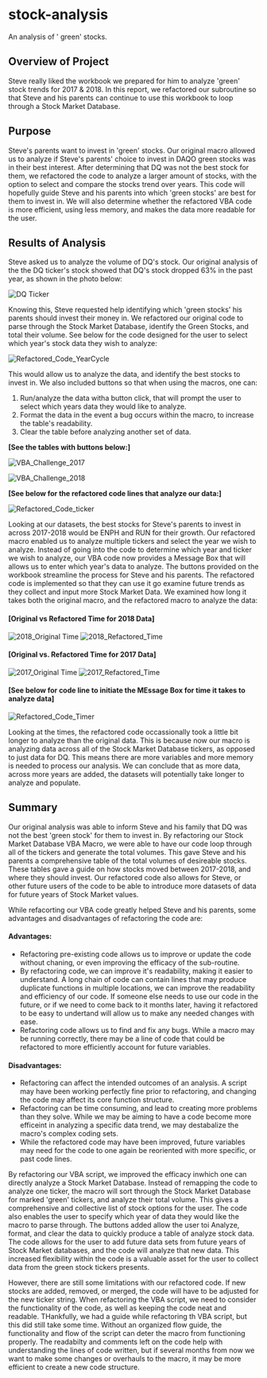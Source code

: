 # stock-analysis
An analysis of ' green' stocks.

## Overview of Project
  Steve really liked the workbook we prepared for him to analyze 'green' stock trends for 2017 & 2018. In this report, we refactored our subroutine so that Steve and his parents can continue to use this workbook to loop through a Stock Market Database.

## Purpose
Steve's parents want to invest in 'green' stocks. Our original macro allowed us to analyze if Steve's parents' choice to invest in DAQO green stocks was in their best interest. After determining that DQ was not the best stock for them, we refactored the code to analyze a larger amount of stocks, with the option to select and compare the stocks trend over years. This code will hopefully guide Steve and his parents into which 'green stocks' are best for them to invest in. We will also determine whether the refactored VBA code is more efficient, using less memory, and makes the data more readable for the user.

## Results of Analysis

Steve asked us to analyze the volume of DQ's stock. Our original analysis of the the DQ ticker's stock showed that DQ's stock dropped 63% in the past year, as shown in the photo below:

![DQ Ticker](https://user-images.githubusercontent.com/84881187/122668503-61b4e500-d186-11eb-95f8-27b7f88e9587.PNG)

Knowing this, Steve requested help identifying which 'green stocks' his parents should invest their money in. We refactored our original code to parse through the Stock Market Database, identify the Green Stocks, and total their volume. See below for the code designed for the user to select which year's stock data they wish to analyze:

![Refactored_Code_YearCycle](https://user-images.githubusercontent.com/84881187/122672006-5a4a0780-d197-11eb-9549-023b13557a48.PNG)


This would allow us to analyze the data, and identify the best stocks to invest in. We also included buttons so that when using the macros, one can:

  1. Run/analyze the data witha button click, that will prompt the user to select which years data they would like to analyze.
  2. Format the data in the event a bug occurs within the macro, to increase the table's readability.
  3. Clear the table before analyzing another set of data.


**[See the tables with buttons below:]**


![VBA_Challenge_2017](https://user-images.githubusercontent.com/84881187/122672637-b2363d80-d19a-11eb-9376-783da10eb0cc.PNG)


![VBA_Challenge_2018](https://user-images.githubusercontent.com/84881187/122672641-b95d4b80-d19a-11eb-894c-cdbd5f072bc6.PNG)


**[See below for the refactored code lines that analyze our data:]**

![Refactored_Code_ticker](https://user-images.githubusercontent.com/84881187/122671978-34bcfe00-d197-11eb-87f3-675785b4feaf.PNG)



Looking at our datasets, the best stocks for Steve's parents to invest in across 2017-2018 would be ENPH and RUN for their growth. Our refactored macro enabled us to analyze multiple tickers and select the year we wish to analyze. Instead of going into the code to determine which year and ticker we wish to analyze, our VBA code now provides a Message Box that will allows us to enter which year's data to analyze. The buttons provided on the workbook streamline the process for Steve and his parents. The refactored code is implemented so that they can use it go examine future trends as they collect and input more Stock Market Data. We examined how long it takes both the original macro, and the refactored macro to analyze the data:


#### **[Original vs Refactored Time for 2018 Data]**

![2018_Original Time](https://user-images.githubusercontent.com/84881187/122669627-45b44200-d18c-11eb-9e33-2889dfc71f3b.PNG)
![2018_Refactored_Time](https://user-images.githubusercontent.com/84881187/122669632-49e05f80-d18c-11eb-8ce8-1311f8233151.PNG)


#### **[Original vs. Refactored Time for 2017 Data]**

![2017_Original Time](https://user-images.githubusercontent.com/84881187/122669654-62507a00-d18c-11eb-8feb-610e4fbcd7b9.PNG)
![2017_Refactored_Time](https://user-images.githubusercontent.com/84881187/122669661-654b6a80-d18c-11eb-81b0-2f217c16ac76.PNG)

#### **[See below for code line to initiate the MEssage Box for time it takes to analyze data]**

![Refactored_Code_Timer](https://user-images.githubusercontent.com/84881187/122672433-7c448980-d199-11eb-8285-b989a7e3c93e.PNG)


Looking at the times, the refactored code occassionally took a little bit longer to analyze than the original data. This is because now our macro is analyzing data across all of the Stock Market Database tickers, as opposed to just data for DQ. This means there are more variables and more memory is needed to process our analysis. We can conclude that as more data, across more years are added, the datasets will potentially take longer to analyze and populate. 


## Summary

Our original analysis was able to inform Steve and his family that DQ was not the best 'green stock' for them to invest in. By refactoring our Stock Market Database VBA Macro, we were able to have our code loop through all of the tickers and generate the total volumes. This gave Steve and his parents a comprehensive table of the total volumes of desireable stocks. These tables gave a guide on how stocks moved between 2017-2018, and where they should invest. Our refactored code also allows for Steve, or other future users of the code to be able to introduce more datasets of data for future years of Stock Market values. 

While refacorting our VBA code greatly helped Steve and his parents, some advantages and disadvantages of refactoring the code are:

#### Advantages:

* Refactoring pre-existing code allows us to improve or update the code without chaning, or even improving the efficacy of the sub-routine.
* By refactoring code, we can improve it's readability, making it easier to understand. A long chain of code can contain lines that may produce duplicate functions in multiple locations, we can improve the readability and efficiency of our code. If someone else needs to use our code in the future, or if we need to come back to it months later, having it refactored to be easy to undertand will allow us to make any needed changes with ease.
* Refactoring code allows us to find and fix any bugs. While a macro may be running correctly, there may be a line of code that could be refactored to more efficiently account for future variables.

#### Disadvantages:

* Refactoring can affect the intended outcomes of an analysis. A script may have been working perfectly fine prior to refactoring, and changing the code may affect its core function structure.
* Refactoring can be time consuming, and lead to creating more problems than they solve. While we may be aiming to have a code become more efficeint in analyzing a specific data trend, we may destabalize the macro's complex coding sets.
* While the refactored code may have been improved, future variables may need for the code to one again be reoriented with more specific, or past code lines.

By refactoring our VBA script, we improved the efficacy inwhich one can directly analyze a Stock Market Database. Instead of remapping the code to analyze one ticker, the macro will sort through the Stock Market Database for marked 'green' tickers, and analyze their total volume. This gives a comprehensive and collective list of stock options for the user. The code also enables the user to specify which year of data they would like the macro to parse through. The buttons added allow the user toi Analyze, format, and clear the data to quickly produce a table of analyze stock data. The code allows for the user to add future data sets from future years of Stock Market databases, and the code will analyze that new data. This increased flexibility within the code is a valuable asset for the user to collect data from the green stock tickers presents.

However, there are still some limitations with our refactored code. If new stocks are added, removed, or merged, the code will have to be adjusted for the new ticker string. When refactoring the VBA script, we need to consider the functionality of the code, as well as keeping the code neat and readable. THankfully, we had a guide while refactoring th VBA script, but this did still take some time. Without an organized flow guide, the functionality and flow of the script can deter the macro from functioning properly. The readabilty and comments left on the code help with understanding the lines of code written, but if several months from now we want to make some changes or overhauls to the macro, it may be more efficient to create a new code structure. 
